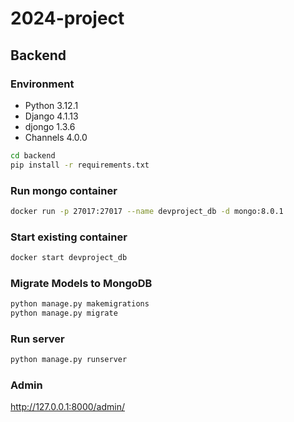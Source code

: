 # 2024-project
## Backend
### Environment
- Python 3.12.1
- Django 4.1.13
- djongo 1.3.6
- Channels 4.0.0

```bash
cd backend
pip install -r requirements.txt
```

### Run mongo container

```bash
docker run -p 27017:27017 --name devproject_db -d mongo:8.0.1
```

### Start existing container

```bash
docker start devproject_db
```

### Migrate Models to MongoDB

```bash
python manage.py makemigrations
python manage.py migrate
```

### Run server

```bash
python manage.py runserver
```

### Admin
http://127.0.0.1:8000/admin/